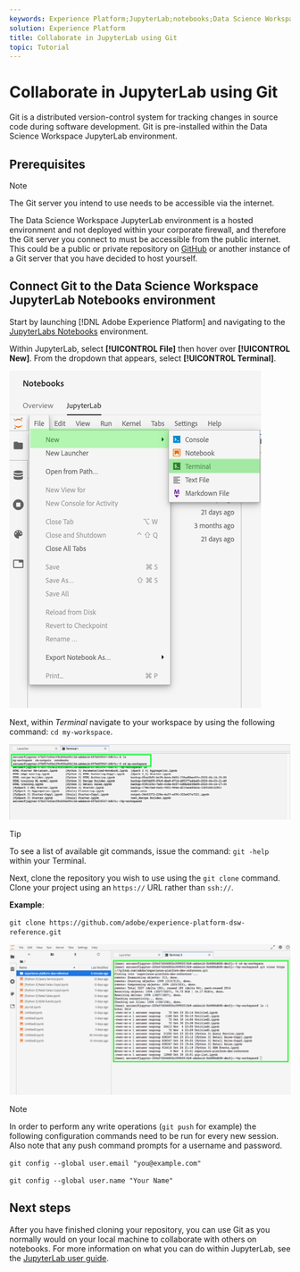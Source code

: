 ```yaml
---
keywords: Experience Platform;JupyterLab;notebooks;Data Science Workspace;popular topics;Git;Github
solution: Experience Platform
title: Collaborate in JupyterLab using Git
topic: Tutorial
---
```


# Collaborate in JupyterLab using Git

Git is a distributed version-control system for tracking changes in source code during software development. Git is pre-installed within the Data Science Workspace JupyterLab environment.

## Prerequisites

>[!NOTE]
> The Git server you intend to use needs to be accessible via the internet.

The Data Science Workspace JupyterLab environment is a hosted environment and not deployed within your corporate firewall, and therefore the Git server you connect to must be accessible from the public internet. This could be a public or private repository on [GitHub](https://github.com/) or another instance of a Git server that you have decided to host yourself.

## Connect Git to the Data Science Workspace JupyterLab Notebooks environment

Start by launching [!DNL Adobe Experience Platform] and navigating to the [JupyterLabs Notebooks](https://platform.adobe.com/notebooks/jupyterLab) environment.

Within JupyterLab, select **[!UICONTROL File]** then hover over **[!UICONTROL New]**. From the dropdown that appears, select **[!UICONTROL Terminal]**.

![JupyterLab Nav](../images/jupyterlab/tutorials/open-terminal.png)

Next, within *Terminal* navigate to your workspace by using the following command: `cd my-workspace`. 

![cd workspace](../images/jupyterlab/tutorials/find-workspace.png)

>[!TIP]
> To see a list of available git commands, issue the command: `git -help` within your Terminal.

Next, clone the repository you wish to use using the `git clone` command. Clone your project using an `https://` URL rather than `ssh://`.

**Example**:

`git clone https://github.com/adobe/experience-platform-dsw-reference.git`

![clone](../images/jupyterlab/tutorials/git-collaboration.png)

>[!NOTE]
> In order to perform any write operations (`git push` for example) the following configuration commands need to be run for every new session. Also note that any push command prompts for a username and password.
>
>`git config --global user.email "you@example.com"`
>
>`git config --global user.name "Your Name"`

## Next steps

After you have finished cloning your repository, you can use Git as you normally would on your local machine to collaborate with others on notebooks. For more information on what you can do within JupyterLab, see the [JupyterLab user guide](./overview.md).
